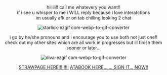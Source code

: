 <div align="center">

hiiiiii!! call me whatevery you want!!<br/>if i see u whisper to me i WILL reply because i love interatctions<br/> im usually afk or on tab chilling looking 2 chat

![starlick-ezgif com-webp-to-gif-converter](https://github.com/user-attachments/assets/662eb45e-9189-46f8-a0ce-5b40be59cdad)

i go by he/she pronouns and i encourage you to use both not just one!!<br/>check out my other sites which are all work in progresses but ill finish them sooner or later...

![diva-ezgif com-webp-to-gif-converter](https://github.com/user-attachments/assets/92d54698-1560-4485-bb43-eab639f9e4de)

[STRAWPAGE HERE!!!!!!!!](https://theever.straw.page/) [ATABOOK HERE....... SIGN IT... NOW!!](https://kixkit.atabook.org/)
